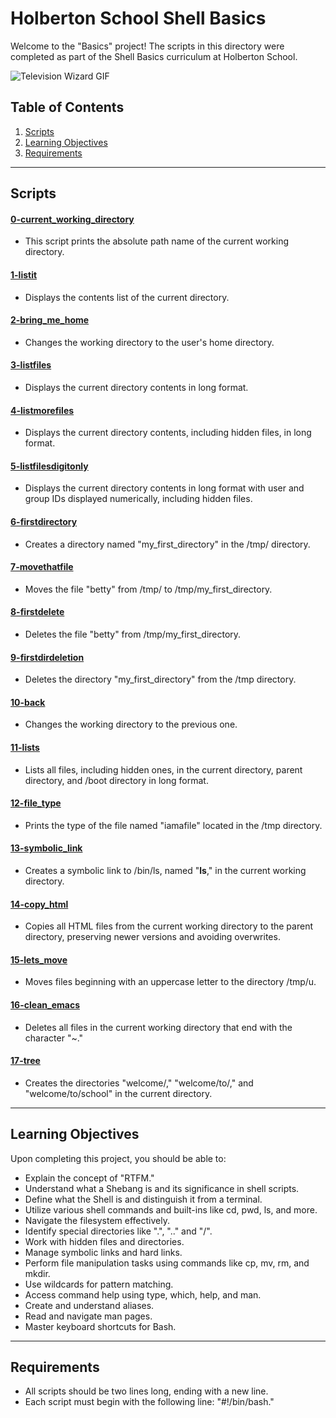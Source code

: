 # Holberton School Shell Basics

Welcome to the "Basics" project! The scripts in this directory were completed as part of the Shell Basics curriculum at Holberton School.

![Television Wizard GIF](https://media.giphy.com/media/5WAdRevloGjuw/giphy.gif)

## Table of Contents

1. [Scripts](#scripts)
2. [Learning Objectives](#learning-objectives)
3. [Requirements](#requirements)

---

## Scripts

#### [0-current_working_directory](0-current_working_directory)
  - This script prints the absolute path name of the current working directory.
#### [1-listit](1-listit)
  - Displays the contents list of the current directory.
#### [2-bring_me_home](2-bring_me_home)
  - Changes the working directory to the user's home directory.
#### [3-listfiles](3-listfiles)
  - Displays the current directory contents in long format.
#### [4-listmorefiles](4-listmorefiles)
  - Displays the current directory contents, including hidden files, in long format.
#### [5-listfilesdigitonly](5-listfilesdigitonly)
  - Displays the current directory contents in long format with user and group IDs displayed numerically, including hidden files.
#### [6-firstdirectory](6-firstdirectory)
  - Creates a directory named "my_first_directory" in the /tmp/ directory.
#### [7-movethatfile](7-movethatfile)
  - Moves the file "betty" from /tmp/ to /tmp/my_first_directory.
#### [8-firstdelete](8-firstdelete)
  - Deletes the file "betty" from /tmp/my_first_directory.
#### [9-firstdirdeletion](9-firstdirdeletion)
  - Deletes the directory "my_first_directory" from the /tmp directory.
#### [10-back](10-back)
  - Changes the working directory to the previous one.
#### [11-lists](11-lists)
  - Lists all files, including hidden ones, in the current directory, parent directory, and /boot directory in long format.
#### [12-file_type](12-file_type)
  - Prints the type of the file named "iamafile" located in the /tmp directory.
#### [13-symbolic_link](13-symbolic_link)
  - Creates a symbolic link to /bin/ls, named "__ls__," in the current working directory.
#### [14-copy_html](14-copy_html)
  - Copies all HTML files from the current working directory to the parent directory, preserving newer versions and avoiding overwrites.
#### [15-lets_move](15-lets_move)
  - Moves files beginning with an uppercase letter to the directory /tmp/u.
#### [16-clean_emacs](16-clean_emacs)
  - Deletes all files in the current working directory that end with the character "~."
#### [17-tree](17-tree)
  - Creates the directories "welcome/," "welcome/to/," and "welcome/to/school" in the current directory.

---

## Learning Objectives

Upon completing this project, you should be able to:

- Explain the concept of "RTFM."
- Understand what a Shebang is and its significance in shell scripts.
- Define what the Shell is and distinguish it from a terminal.
- Utilize various shell commands and built-ins like cd, pwd, ls, and more.
- Navigate the filesystem effectively.
- Identify special directories like ".", ".." and "/".
- Work with hidden files and directories.
- Manage symbolic links and hard links.
- Perform file manipulation tasks using commands like cp, mv, rm, and mkdir.
- Use wildcards for pattern matching.
- Access command help using type, which, help, and man.
- Create and understand aliases.
- Read and navigate man pages.
- Master keyboard shortcuts for Bash.

---

## Requirements

- All scripts should be two lines long, ending with a new line.
- Each script must begin with the following line: "#!/bin/bash."
